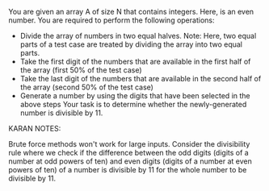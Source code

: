 You are given an array A of size N that contains integers. Here,  is an even number. You are required to perform the following operations:

- Divide the array of numbers in two equal halves. Note: Here, two equal parts of a test case are   treated by dividing the array into two equal parts.
- Take the first digit of the numbers that are available in the first half of the array (first 50% of the test case)
- Take the last digit of the numbers that are available in the second half of the array (second 50% of the test case)
- Generate a number by using the digits that have been selected in the above steps
Your task is to determine whether the newly-generated number is divisible by 11.

KARAN NOTES:

Brute force methods won't work for large inputs. Consider the divisibility rule where we check if the difference between the odd digits (digits of a number at odd powers of ten) and even digits (digits of a number at even powers of ten) of a number is divisible by 11 for the whole number to be divisible by 11.